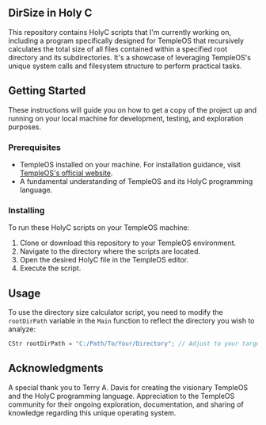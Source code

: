 ## DirSize in Holy C

This repository contains HolyC scripts that I'm currently working on, including a program specifically designed for TempleOS that recursively calculates the total size of all files contained within a specified root directory and its subdirectories. It's a showcase of leveraging TempleOS's unique system calls and filesystem structure to perform practical tasks.

## Getting Started

These instructions will guide you on how to get a copy of the project up and running on your local machine for development, testing, and exploration purposes.

### Prerequisites

- TempleOS installed on your machine. For installation guidance, visit [TempleOS's official website](https://templeos.org/).
- A fundamental understanding of TempleOS and its HolyC programming language.

### Installing

To run these HolyC scripts on your TempleOS machine:

1. Clone or download this repository to your TempleOS environment.
2. Navigate to the directory where the scripts are located.
3. Open the desired HolyC file in the TempleOS editor.
4. Execute the script.

## Usage

To use the directory size calculator script, you need to modify the `rootDirPath` variable in the `Main` function to reflect the directory you wish to analyze:

```c
CStr rootDirPath = "C:/Path/To/Your/Directory"; // Adjust to your target directory
```

## Acknowledgments

A special thank you to Terry A. Davis for creating the visionary TempleOS and the HolyC programming language. Appreciation to the TempleOS community for their ongoing exploration, documentation, and sharing of knowledge regarding this unique operating system.
